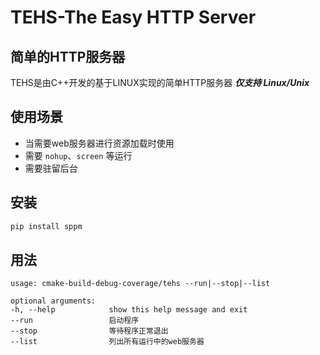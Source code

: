 # TEHS-The Easy HTTP Server
## 简单的HTTP服务器
TEHS是由C++开发的基于LINUX实现的简单HTTP服务器
***仅支持 Linux/Unix***

## 使用场景
- 当需要web服务器进行资源加载时使用
- 需要 `nohup`、`screen` 等运行
- 需要驻留后台

## 安装

```bash
pip install sppm
```

## 用法

    usage: cmake-build-debug-coverage/tehs --run|--stop|--list

    optional arguments:
    -h, --help            show this help message and exit
    --run                 启动程序
    --stop                等待程序正常退出
    --list                列出所有运行中的web服务器
